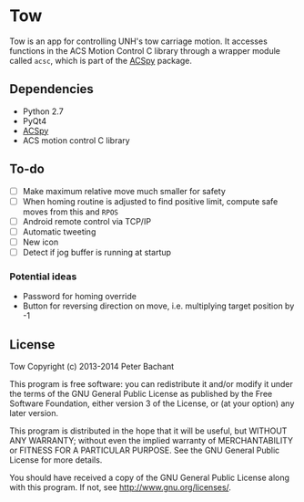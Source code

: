 Tow
===
Tow is an app for controlling UNH's tow carriage motion. It accesses functions in the ACS Motion Control C library through a wrapper module called `acsc`, which is part of the [ACSpy](https://github.com/petebachant/ACSpy) package.

Dependencies
-----------
  * Python 2.7
  * PyQt4
  * [ACSpy](https://github.com/petebachant/ACSpy)
  * ACS motion control C library

To-do 
-----
  - [ ] Make maximum relative move much smaller for safety
  - [ ] When homing routine is adjusted to find positive limit, compute safe moves from this and `RPOS`
  - [ ] Android remote control via TCP/IP
  - [ ] Automatic tweeting
  - [ ] New icon
  - [ ] Detect if jog buffer is running at startup
  
### Potential ideas
  * Password for homing override
  * Button for reversing direction on move, i.e. multiplying target position by -1

License
-------
Tow Copyright (c) 2013-2014 Peter Bachant

This program is free software: you can redistribute it and/or modify
it under the terms of the GNU General Public License as published by
the Free Software Foundation, either version 3 of the License, or
(at your option) any later version.

This program is distributed in the hope that it will be useful,
but WITHOUT ANY WARRANTY; without even the implied warranty of
MERCHANTABILITY or FITNESS FOR A PARTICULAR PURPOSE.  See the
GNU General Public License for more details.

You should have received a copy of the GNU General Public License
along with this program.  If not, see <http://www.gnu.org/licenses/>.


